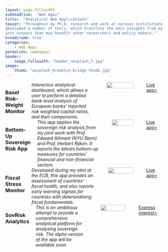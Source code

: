 ```yaml
---
layout: page-fullwidth
subheadline:  "Web Apps"
title:  "Analytical Web Applications"
teaser: "Throughout my Ph.D. research and work at various institutions I
developed a number of tools, which translate the main insights from my research
into outputs that may benefit other researchers and policy makers." 
breadcrumb: true
categories:
    - Web Apps
permalink: /webapps/
header:
    image_fullwidth: "header_unsplash_7.jpg"
image:
    thumb: "unsplash_brooklyn-bridge-thumb.jpg"
---
```


<div class="row">
<div class="large-6 columns">
<h3>  Basel Risk-Weight Monitor  </h3>
<i><medium> Interactive analytical dashboard, which allows a user to perform a
detailed bank-level analysis of European banks' reported risk weighted capital
ratios, and their components.</medium></i>
<p></p>
<img src="https://jcizel.github.io/images/appbaselscreen1.jpg" width="100%" alt="">
<p></p>
<!-- <p><a class="button tiny radius" href="/webapps/basel/">More></a> -->
<a class="button tiny alert" href="https://jcizel87.shinyapps.io/RiskWeightMonitor/">Live app></a></p>
</div>

<div class="large-6 columns">
<h3>  Bottom-Up Sovereign Risk App  </h3>
<i><medium> This app applies the sovereign risk analysis from my joint work with
Prof. Edward Altmant (NYU Stern) and Prof. Herbert Rijken. It reports the
latests bottom-up measures for countries' financial and non-financial sectors.</medium></i>
<p></p>
<img src="https://jcizel.github.io/images/appsovscreen1.jpg" width="100%" alt="">
<p></p>
<!-- <p><a class="button tiny radius" href="/webapps/basel/">More></a> -->
<a class="button tiny alert" href="https://jcizel87.shinyapps.io/bottomup-risk-app/">Live app></a></p>
</div>
</div>


<div class="row">
<div class="large-6 columns">
<h3>  Fiscal Stress Monitor  </h3>
<i><medium> Developed during my stint at the ECB, this app provides an
assessment of countries' fiscal health, and also reports early warning signals
for countries with deteriorationg fiscal fundamentals.</medium></i>
<p></p>
<img src="https://jcizel.github.io/images/appfiscalscreen1.jpg" width="100%" alt="">
<p></p>
<!-- <p><a class="button tiny radius" href="/webapps/basel/">More></a> -->
<a class="button tiny alert" href="https://jcizel87.shinyapps.io/FiscalStressMonitor/">Live app></a></p>
</div>

<div class="large-6 columns">
<h3>  SovRisk Analytics </h3>
<i><medium> This is an ambitious attempt to provide a comprehensive analytical
platform for analysing sovereign risk. The alpha version of the app will be
available soon.</medium></i>
<p></p>
<img src="https://jcizel.github.io/images/software.jpg" width="100%" alt="">
<p></p>
<!-- <p><a class="button tiny radius" href="/webapps/basel/">More></a> -->
<a class="button tiny success" href="mailto:j.cizel@vu.nl">Express interest></a></p>
</div>
</div>
